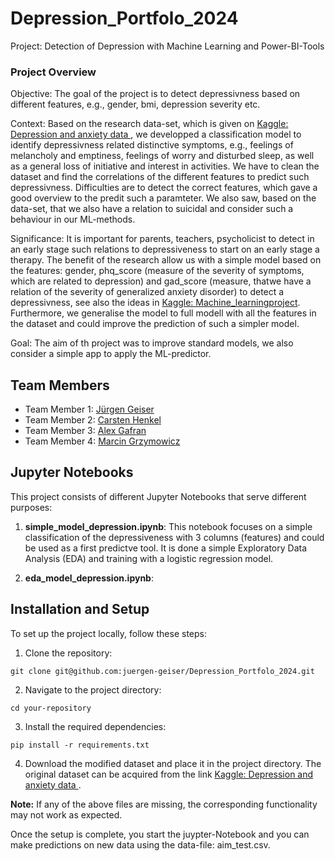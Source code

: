 # Depression_Portfolo_2024
Project: Detection of Depression with Machine Learning and Power-BI-Tools

### Project Overview
Objective: The goal of the project is to detect depressivness based on different features, e.g., gender, bmi, depression severity etc.

Context: Based on the research data-set, which is given on [Kaggle: Depression and anxiety data ](https://www.kaggle.com/datasets/shahzadahmad0402/depression-and-anxiety-data), we developped a classification model to identify depressivness related distinctive symptoms, e.g., feelings of melancholy and emptiness, feelings of worry and disturbed sleep, as well as a general loss of initiative and interest in activities. We have to clean the dataset and find the correlations of the different features to predict such depressivness. Difficulties are to detect the correct features, which gave a good overview to the predit such a paramteter. We also saw, based on the data-set, that we also have a relation to suicidal and consider such a behaviour in our ML-methods.

Significance: It is important for parents, teachers, psycholicist to detect in an early stage such relations to depressiveness to start on an early stage a therapy. The benefit of the research allow us with a simple model based on the features: gender, phq_score (measure of the severity of symptoms, which are related to depression) and gad_score (measure, thatwe have a relation of the severity of generalized anxiety disorder) to detect a depressivness, see also the ideas in [Kaggle: Machine_learningproject](https://www.kaggle.com/code/geovaniwoll/machine-learningproject). Furthermore, we generalise the model to full modell with all the features in the dataset and could improve the prediction of such a simpler model.


Goal: The aim of th project was to improve standard models, we also consider a simple app to apply the ML-predictor.

## Team Members

- Team Member 1: [Jürgen Geiser](https://github.com/juergen-geiser)
- Team Member 2: [Carsten Henkel](https://github.com/xxx)
- Team Member 3: [Alex Gafran](https://github.com/xxx)
- Team Member 4: [Marcin Grzymowicz](https://github.com/xxx)

## Jupyter Notebooks

This project consists of different Jupyter Notebooks that serve different purposes:

1. **simple_model_depression.ipynb**: 
This notebook focuses on a simple classification of the depressiveness with 3 columns (features) and could be used as a first predictve tool. It is done a simple Exploratory Data Analysis (EDA) and training with a logistic regression model. 


2. **eda_model_depression.ipynb**: 



## Installation and Setup

To set up the project locally, follow these steps:

1. Clone the repository:
```
git clone git@github.com:juergen-geiser/Depression_Portfolo_2024.git
```
2. Navigate to the project directory:
```
cd your-repository
```
3. Install the required dependencies:
```
pip install -r requirements.txt
```
4. Download the modified dataset and place it in the project directory. The original dataset can be acquired from the link [Kaggle: Depression and anxiety data ](https://www.kaggle.com/datasets/shahzadahmad0402/depression-and-anxiety-data).


**Note:** If any of the above files are missing, the corresponding functionality may not work as expected.

Once the setup is complete, you start the juypter-Notebook and you can make predictions on new data using the data-file: aim_test.csv.

